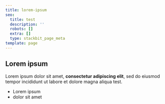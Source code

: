 ```yaml
---
title: lorem-ipsum
seo:
  title: test
  description: ''
  robots: []
  extra: []
  type: stackbit_page_meta
template: page
---
```

## Lorem ipsum

Lorem ipsum dolor sit amet, **consectetur adipiscing elit**, sed do eiusmod tempor incididunt ut labore et dolore magna aliqua test.

*   Lorem ipsum
*   dolor sit amet
